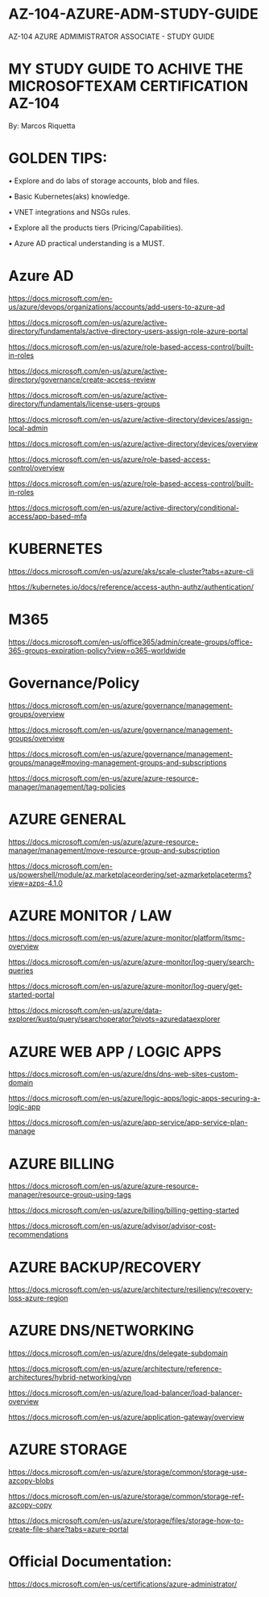 # AZ-104-AZURE-ADM-STUDY-GUIDE
AZ-104 AZURE ADMIMISTRATOR ASSOCIATE - STUDY GUIDE




# MY STUDY GUIDE TO ACHIVE THE MICROSOFTEXAM CERTIFICATION AZ-104
By: Marcos Riquetta


# GOLDEN TIPS:
•	Explore and do labs of storage accounts, blob and files.

•	Basic Kubernetes(aks) knowledge.

•	VNET integrations and NSGs rules.

•	Explore all the products tiers (Pricing/Capabilities).

•	Azure AD practical understanding is a MUST.


# Azure AD
https://docs.microsoft.com/en-us/azure/devops/organizations/accounts/add-users-to-azure-ad

https://docs.microsoft.com/en-us/azure/active-directory/fundamentals/active-directory-users-assign-role-azure-portal

https://docs.microsoft.com/en-us/azure/role-based-access-control/built-in-roles

https://docs.microsoft.com/en-us/azure/active-directory/governance/create-access-review

https://docs.microsoft.com/en-us/azure/active-directory/fundamentals/license-users-groups

https://docs.microsoft.com/en-us/azure/active-directory/devices/assign-local-admin

https://docs.microsoft.com/en-us/azure/active-directory/devices/overview

https://docs.microsoft.com/en-us/azure/role-based-access-control/overview

https://docs.microsoft.com/en-us/azure/role-based-access-control/built-in-roles

https://docs.microsoft.com/en-us/azure/active-directory/conditional-access/app-based-mfa


# KUBERNETES
https://docs.microsoft.com/en-us/azure/aks/scale-cluster?tabs=azure-cli

https://kubernetes.io/docs/reference/access-authn-authz/authentication/

# M365
https://docs.microsoft.com/en-us/office365/admin/create-groups/office-365-groups-expiration-policy?view=o365-worldwide


# Governance/Policy

https://docs.microsoft.com/en-us/azure/governance/management-groups/overview

https://docs.microsoft.com/en-us/azure/governance/management-groups/overview

https://docs.microsoft.com/en-us/azure/governance/management-groups/manage#moving-management-groups-and-subscriptions

https://docs.microsoft.com/en-us/azure/azure-resource-manager/management/tag-policies

# AZURE GENERAL
https://docs.microsoft.com/en-us/azure/azure-resource-manager/management/move-resource-group-and-subscription

https://docs.microsoft.com/en-us/powershell/module/az.marketplaceordering/set-azmarketplaceterms?view=azps-4.1.0


# AZURE MONITOR / LAW
https://docs.microsoft.com/en-us/azure/azure-monitor/platform/itsmc-overview

https://docs.microsoft.com/en-us/azure/azure-monitor/log-query/search-queries

https://docs.microsoft.com/en-us/azure/azure-monitor/log-query/get-started-portal

https://docs.microsoft.com/en-us/azure/data-explorer/kusto/query/searchoperator?pivots=azuredataexplorer


# AZURE WEB APP / LOGIC APPS
https://docs.microsoft.com/en-us/azure/dns/dns-web-sites-custom-domain

https://docs.microsoft.com/en-us/azure/logic-apps/logic-apps-securing-a-logic-app

https://docs.microsoft.com/en-us/azure/app-service/app-service-plan-manage


# AZURE BILLING
https://docs.microsoft.com/en-us/azure/azure-resource-manager/resource-group-using-tags 

https://docs.microsoft.com/en-us/azure/billing/billing-getting-started

https://docs.microsoft.com/en-us/azure/advisor/advisor-cost-recommendations


# AZURE BACKUP/RECOVERY
https://docs.microsoft.com/en-us/azure/architecture/resiliency/recovery-loss-azure-region


# AZURE DNS/NETWORKING
https://docs.microsoft.com/en-us/azure/dns/delegate-subdomain

https://docs.microsoft.com/en-us/azure/architecture/reference-architectures/hybrid-networking/vpn 

https://docs.microsoft.com/en-us/azure/load-balancer/load-balancer-overview 

https://docs.microsoft.com/en-us/azure/application-gateway/overview


# AZURE STORAGE
https://docs.microsoft.com/en-us/azure/storage/common/storage-use-azcopy-blobs

https://docs.microsoft.com/en-us/azure/storage/common/storage-ref-azcopy-copy
 
https://docs.microsoft.com/en-us/azure/storage/files/storage-how-to-create-file-share?tabs=azure-portal



# Official Documentation:
https://docs.microsoft.com/en-us/certifications/azure-administrator/

